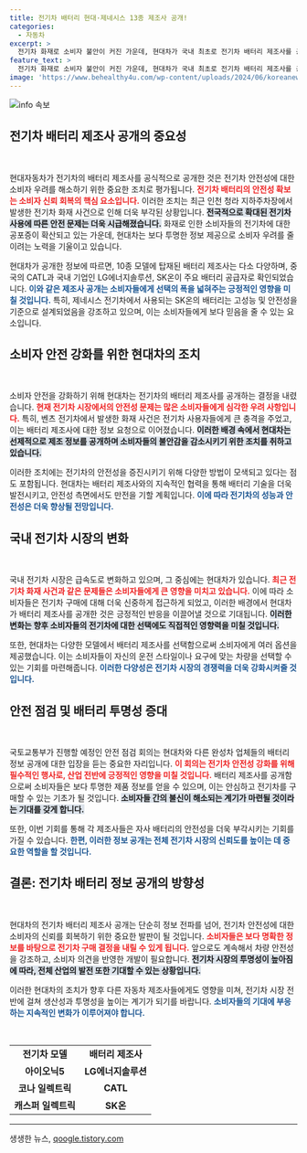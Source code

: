 ```yaml
---
title: 전기차 배터리 현대·제네시스 13종 제조사 공개!
categories:
  - 자동차
excerpt: >
  전기차 화재로 소비자 불안이 커진 가운데, 현대차가 국내 최초로 전기차 배터리 제조사를 공개했습니다. 아이오닉5·6, 코나 일렉트릭 등 13종 모델에 전국의 배터리 공급정보가 담겨 있어 본격적인 관심이 집중됩니다.
feature_text: >
  전기차 화재로 소비자 불안이 커진 가운데, 현대차가 국내 최초로 전기차 배터리 제조사를 공개했습니다. 아이오닉5·6, 코나 일렉트릭 등 13종 모델에 전국의 배터리 공급정보가 담겨 있어 본격적인 관심이 집중됩니다.
image: 'https://www.behealthy4u.com/wp-content/uploads/2024/06/koreanews.jpg'
---
```


<p><img src="https://www.behealthy4u.com/wp-content/uploads/2024/06/koreanews.jpg" alt="info 속보" /></p>

<h2 data-ke-size="size26">전기차 배터리 제조사 공개의 중요성</h2>

<p data-ke-size="size16">&nbsp;</p>

<p>현대자동차가 전기차의 배터리 제조사를 공식적으로 공개한 것은 전기차 안전성에 대한 소비자 우려를 해소하기 위한 중요한 조치로 평가됩니다. <b><span style="color: #ee2323;">전기차 배터리의 안전성 확보는 소비자 신뢰 회복의 핵심 요소입니다.</span></b> 이러한 조치는 최근 인천 청라 지하주차장에서 발생한 전기차 화재 사건으로 인해 더욱 부각된 상황입니다. <b><span style="background-color: #21538527;">전국적으로 확대된 전기차 사용에 따른 안전 문제는 더욱 시급해졌습니다.</span></b> 화재로 인한 소비자들의 전기차에 대한 공포증이 확산되고 있는 가운데, 현대차는 보다 투명한 정보 제공으로 소비자 우려를 줄이려는 노력을 기울이고 있습니다.</p>

<p>현대차가 공개한 정보에 따르면, 10종 모델에 탑재된 배터리 제조사는 다소 다양하며, 중국의 CATL과 국내 기업인 LG에너지솔루션, SK온이 주요 배터리 공급자로 확인되었습니다. <b><span style="color: #1a5490;">이와 같은 제조사 공개는 소비자들에게 선택의 폭을 넓혀주는 긍정적인 영향을 미칠 것입니다.</span></b> 특히, 제네시스 전기차에서 사용되는 SK온의 배터리는 고성능 및 안전성을 기준으로 설계되었음을 강조하고 있으며, 이는 소비자들에게 보다 믿음을 줄 수 있는 요소입니다.</p>

<h2 data-ke-size="size26">소비자 안전 강화를 위한 현대차의 조치</h2>

<p data-ke-size="size16">&nbsp;</p>

<p>소비자 안전을 강화하기 위해 현대차는 전기차의 배터리 제조사를 공개하는 결정을 내렸습니다. <b><span style="color: #ee2323;">현재 전기차 시장에서의 안전성 문제는 많은 소비자들에게 심각한 우려 사항입니다.</span></b> 특히, 벤츠 전기차에서 발생한 화재 사건은 전기차 사용자들에게 큰 충격을 주었고, 이는 배터리 제조사에 대한 정보 요청으로 이어졌습니다. <b><span style="background-color: #21538527;">이러한 배경 속에서 현대차는 선제적으로 제조 정보를 공개하며 소비자들의 불안감을 감소시키기 위한 조치를 취하고 있습니다.</span></b></p>

<p>이러한 조치에는 전기차의 안전성을 증진시키기 위해 다양한 방법이 모색되고 있다는 점도 포함됩니다. 현대차는 배터리 제조사와의 지속적인 협력을 통해 배터리 기술을 더욱 발전시키고, 안전성 측면에서도 만전을 기할 계획입니다. <b><span style="color: #1a5490;">이에 따라 전기차의 성능과 안전성은 더욱 향상될 전망입니다.</span></b></p>

<h2 data-ke-size="size26">국내 전기차 시장의 변화</h2>

<p data-ke-size="size16">&nbsp;</p>

<p>국내 전기차 시장은 급속도로 변화하고 있으며, 그 중심에는 현대차가 있습니다. <b><span style="color: #ee2323;">최근 전기차 화재 사건과 같은 문제들은 소비자들에게 큰 영향을 미치고 있습니다.</span></b> 이에 따라 소비자들은 전기차 구매에 대해 더욱 신중하게 접근하게 되었고, 이러한 배경에서 현대차가 배터리 제조사를 공개한 것은 긍정적인 반응을 이끌어낼 것으로 기대됩니다. <b><span style="background-color: #21538527;">이러한 변화는 향후 소비자들의 전기차에 대한 선택에도 직접적인 영향력을 미칠 것입니다.</span></b></p>

<p>또한, 현대차는 다양한 모델에서 배터리 제조사를 선택함으로써 소비자에게 여러 옵션을 제공했습니다. 이는 소비자들이 자신의 운전 스타일이나 요구에 맞는 차량을 선택할 수 있는 기회를 마련해줍니다. <b><span style="color: #1a5490;">이러한 다양성은 전기차 시장의 경쟁력을 더욱 강화시켜줄 것입니다.</span></b></p>

<h2 data-ke-size="size26">안전 점검 및 배터리 투명성 증대</h2>

<p data-ke-size="size16">&nbsp;</p>

<p>국토교통부가 진행할 예정인 안전 점검 회의는 현대차와 다른 완성차 업체들의 배터리 정보 공개에 대한 입장을 듣는 중요한 자리입니다. <b><span style="color: #ee2323;">이 회의는 전기차 안전성 강화를 위해 필수적인 행사로, 산업 전반에 긍정적인 영향을 미칠 것입니다.</span></b> 배터리 제조사를 공개함으로써 소비자들은 보다 투명한 제품 정보를 얻을 수 있으며, 이는 안심하고 전기차를 구매할 수 있는 기초가 될 것입니다. <b><span style="background-color: #21538527;">소비자들 간의 불신이 해소되는 계기가 마련될 것이라는 기대를 갖게 합니다.</span></b></p>

<p>또한, 이번 기회를 통해 각 제조사들은 자사 배터리의 안전성을 더욱 부각시키는 기회를 가질 수 있습니다. <b><span style="color: #1a5490;">한편, 이러한 정보 공개는 전체 전기차 시장의 신뢰도를 높이는 데 중요한 역할을 할 것입니다.</span></b></p>

<h2 data-ke-size="size26">결론: 전기차 배터리 정보 공개의 방향성</h2>

<p data-ke-size="size16">&nbsp;</p>

<p>현대차의 전기차 배터리 제조사 공개는 단순히 정보 전파를 넘어, 전기차 안전성에 대한 소비자의 신뢰를 회복하기 위한 중요한 발판이 될 것입니다. <b><span style="color: #ee2323;">소비자들은 보다 명확한 정보를 바탕으로 전기차 구매 결정을 내릴 수 있게 됩니다.</span></b> 앞으로도 계속해서 차량 안전성을 강조하고, 소비자 의견을 반영한 개발이 필요합니다. <b><span style="background-color: #21538527;">전기차 시장의 투명성이 높아짐에 따라, 전체 산업의 발전 또한 기대할 수 있는 상황입니다.</span></b></p>

<p>이러한 현대차의 조치가 향후 다른 자동차 제조사들에게도 영향을 미쳐, 전기차 시장 전반에 걸쳐 생산성과 투명성을 높이는 계기가 되기를 바랍니다. <b><span style="color: #1a5490;">소비자들의 기대에 부응하는 지속적인 변화가 이루어져야 합니다.</span></b> </p>

<p data-ke-size="size16">&nbsp;</p>

<table>
    <tr>
        <td style="text-align: center; height: 17px;"><b>전기차 모델</b></td>
        <td style="text-align: center; height: 17px;"><b>배터리 제조사</b></td>
    </tr>
    <tr>
        <td style="text-align: center; height: 17px;"><b>아이오닉5</b></td>
        <td style="text-align: center; height: 17px;"><b>LG에너지솔루션</b></td>
    </tr>
    <tr>
        <td style="text-align: center; height: 17px;"><b>코나 일렉트릭</b></td>
        <td style="text-align: center; height: 17px;"><b>CATL</b></td>
    </tr>
    <tr>
        <td style="text-align: center; height: 17px;"><b>캐스퍼 일렉트릭</b></td>
        <td style="text-align: center; height: 17px;"><b>SK온</b></td>
    </tr>
    <!-- 더 많은 모델 추가 가능 -->
</table>

<hr />
생생한 뉴스, <a href="https://qoogle.tistory.com" rel="dofollow">qoogle.tistory.com</a>


